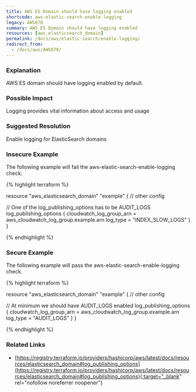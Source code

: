 ```yaml
---
title: AWS ES Domain should have logging enabled
shortcode: aws-elastic-search-enable-logging
legacy: AWS070
summary: AWS ES Domain should have logging enabled 
resources: [aws_elasticsearch_domain] 
permalink: /docs/aws/elastic-search/enable-logging/
redirect_from: 
  - /docs/aws/AWS070/
---
```


### Explanation


AWS ES domain should have logging enabled by default.


### Possible Impact
Logging provides vital information about access and usage

### Suggested Resolution
Enable logging for ElasticSearch domains


### Insecure Example

The following example will fail the aws-elastic-search-enable-logging check.

{% highlight terraform %}

resource "aws_elasticsearch_domain" "example" {
  // other config

  // One of the log_publishing_options has to be AUDIT_LOGS
  log_publishing_options {
    cloudwatch_log_group_arn = aws_cloudwatch_log_group.example.arn
    log_type                 = "INDEX_SLOW_LOGS"
  }
}

{% endhighlight %}



### Secure Example

The following example will pass the aws-elastic-search-enable-logging check.

{% highlight terraform %}

resource "aws_elasticsearch_domain" "example" {
  // other config

  // At minimum we should have AUDIT_LOGS enabled
  log_publishing_options {
    cloudwatch_log_group_arn = aws_cloudwatch_log_group.example.arn
    log_type                 = "AUDIT_LOGS"
  }
}

{% endhighlight %}



### Related Links


- [https://registry.terraform.io/providers/hashicorp/aws/latest/docs/resources/elasticsearch_domain#log_publishing_options](https://registry.terraform.io/providers/hashicorp/aws/latest/docs/resources/elasticsearch_domain#log_publishing_options){:target="_blank" rel="nofollow noreferrer noopener"}


